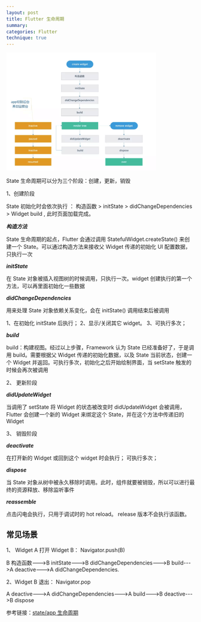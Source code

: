 ```yaml
---
layout: post
title: Flutter 生命周期
summary:
categories: Flutter
technique: true
---
```


<img src="/assets/images/flutter_lifeCycle.png" width="400">

State 生命周期可以分为三个阶段：创建，更新，销毁

1、创建阶段

State 初始化时会依次执行 ： 构造函数 > initState > didChangeDependencies > Widget build , 此时页面加载完成。

**_构造方法_**

State 生命周期的起点，Flutter 会通过调用 StatefulWidget.createState() 来创建一个 State。可以通过构造方法来接收父 Widget 传递的初始化 UI 配置数据，只执行一次

**_initState_**

在 State 对象被插入视图树的时候调用，只执行一次。widget 创建执行的第一个方法，可以再里面初始化一些数据

**_didChangeDependencies_**

用来处理 State 对象依赖关系变化，会在 initState() 调用结束后被调用

1、在初始化 initState 后执行；
2、显示/关闭其它 widget。
3、可执行多次；

**_build_**

build：构建视图。经过以上步骤，Framework 认为 State 已经准备好了，于是调用 build。需要根据父 Widget 传递的初始化数据，以及 State 当前状态，创建一个 Widget 并返回。可执行多次，初始化之后开始绘制界面，当 setState 触发的时候会再次被调用

2、 更新阶段

**_didUpdateWidget_**

当调用了 setState 将 Widget 的状态被改变时 didUpdateWidget 会被调用，Flutter 会创建一个新的 Widget 来绑定这个 State，并在这个方法中传递旧的 Widget

3、 销毁阶段

**_deactivate_**

在打开新的 Widget 或回到这个 widget 时会执行； 可执行多次；

**_dispose_**

当 State 对象从树中被永久移除时调用。此时，组件就要被销毁，所以可以进行最终的资源释放、移除监听事件

**_reassemble_**

点击闪电会执行，只用于调试时的 hot reload。 release 版本不会执行该函数。

## 常见场景

1、 Widget A 打开 Widget B： Navigator.push(B)

B 构造函数--->B initState--->B didChangeDependencies--->B build--->A deactive--->A didChangeDependencies.

2、Widget B 退出： Navigator.pop

A deactive--->A didChangeDependencies--->A build--->B deactive--->B dispose

参考链接：[state/app 生命周期](https://www.jianshu.com/p/9df4d7765657)
